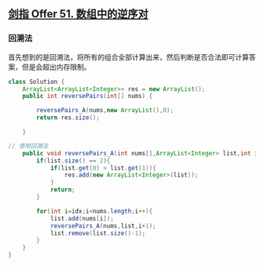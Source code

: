 ## [剑指 Offer 51. 数组中的逆序对](https://leetcode-cn.com/problems/shu-zu-zhong-de-ni-xu-dui-lcof/)

### 回溯法

首先想到的是回溯法，将所有的组合全部计算出来，然后判断是否合法即可计算答案，但是会超出内存限制。

~~~java
class Solution {
    ArrayList<ArrayList<Integer>> res = new ArrayList();
    public int reversePairs(int[] nums) {

        reversePairs_A(nums,new ArrayList(),0);
        return res.size();

    }

// 使用回溯法
    public void reversePairs_A(int nums[],ArrayList<Integer> list,int idx){
        if(list.size() == 2){
            if(list.get(0) > list.get(1)){
                res.add(new ArrayList<Integer>(list));
            }
            return;
        }

        for(int i=idx;i<nums.length;i++){
            list.add(nums[i]);
            reversePairs_A(nums,list,i+1);
            list.remove(list.size()-1);
        }
    }
}
~~~

